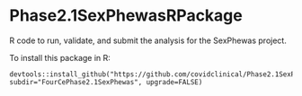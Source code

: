 # Phase2.1SexPhewasRPackage
R code to run, validate, and submit the analysis for the SexPhewas project.

To install this package in R:

```
devtools::install_github("https://github.com/covidclinical/Phase2.1SexPhewasRPackage", subdir="FourCePhase2.1SexPhewas", upgrade=FALSE)
```


